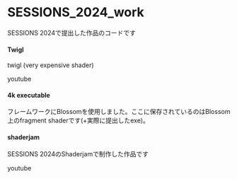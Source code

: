 # SESSIONS_2024_work

SESSIONS 2024で提出した作品のコードです

#### Twigl 

twigl (very expensive shader)
[](https://twigl.app/?ol=true&ss=-OButejRYLzegJQRpS2f)

youtube
[](https://youtu.be/YyteTKUeB_o?si=1N23cdoKDn4Dajdz)

#### 4k executable

フレームワークにBlossomを使用しました。ここに保存されているのはBlossom上のfragment shaderです(+実際に提出したexe)。

[](https://github.com/lunasorcery/Blossom)

#### shaderjam

SESSIONS 2024のShaderjamで制作した作品です

youtube
[](https://youtu.be/QfQglocVFTk?si=H9b0Bm0Fz6IUeZzv)